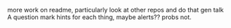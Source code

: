 more work on readme, particularly look at other repos and do that
gen talk
A question mark hints for each thing, maybe alerts?? probs not.